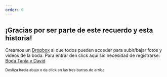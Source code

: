 ```yaml
---
order: 0
---
```

## ¡Gracias por ser parte de este recuerdo y esta historia! 

Creamos un <a href="https://dropbox.com/scl/fo/vf4kfvxa4x5dn9d1duhf3/h?dl=0&rlkey=l9n2o032b30dim7ji5snpvltk">Dropbox</a> al que todos pueden acceder para subir/bajar fotos y videos de la boda.
Para entrar den click aquí sin necesidad de registrarse: <a href="https://dropbox.com/scl/fo/vf4kfvxa4x5dn9d1duhf3/h?dl=0&rlkey=l9n2o032b30dim7ji5snpvltk">Boda Tania y David</a>

<small>Desliza hacia abajo o da click en las tres barras de arriba</small>




